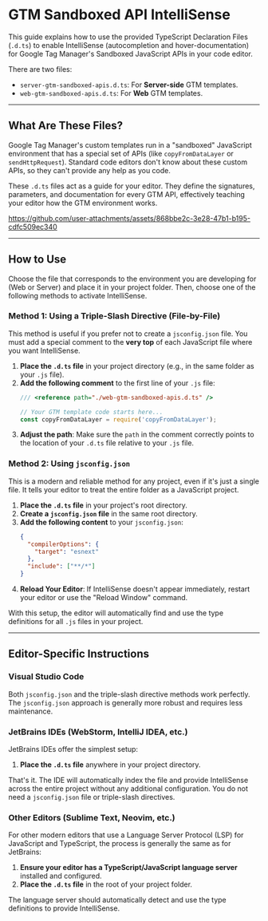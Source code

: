 # GTM Sandboxed API IntelliSense

This guide explains how to use the provided TypeScript Declaration Files (`.d.ts`) to enable IntelliSense (autocompletion and hover-documentation) for Google Tag Manager's Sandboxed JavaScript APIs in your code editor.

There are two files:
- `server-gtm-sandboxed-apis.d.ts`: For **Server-side** GTM templates.
- `web-gtm-sandboxed-apis.d.ts`: For **Web** GTM templates.

---

## What Are These Files?

Google Tag Manager's custom templates run in a "sandboxed" JavaScript environment that has a special set of APIs (like `copyFromDataLayer` or `sendHttpRequest`). Standard code editors don't know about these custom APIs, so they can't provide any help as you code.

These `.d.ts` files act as a guide for your editor. They define the signatures, parameters, and documentation for every GTM API, effectively teaching your editor how the GTM environment works.


https://github.com/user-attachments/assets/868bbe2c-3e28-47b1-b195-cdfc509ec340


---

## How to Use

Choose the file that corresponds to the environment you are developing for (Web or Server) and place it in your project folder. Then, choose one of the following methods to activate IntelliSense.

### Method 1: Using a Triple-Slash Directive (File-by-File)

This method is useful if you prefer not to create a `jsconfig.json` file. You must add a special comment to the **very top** of each JavaScript file where you want IntelliSense.

1.  **Place the `.d.ts` file** in your project directory (e.g., in the same folder as your `.js` file).
2.  **Add the following comment** to the first line of your `.js` file:
    ```javascript
    /// <reference path="./web-gtm-sandboxed-apis.d.ts" />

    // Your GTM template code starts here...
    const copyFromDataLayer = require('copyFromDataLayer');
    ```
3.  **Adjust the path**: Make sure the `path` in the comment correctly points to the location of your `.d.ts` file relative to your `.js` file.

### Method 2: Using `jsconfig.json`

This is a modern and reliable method for any project, even if it's just a single file. It tells your editor to treat the entire folder as a JavaScript project.

1.  **Place the `.d.ts` file** in your project's root directory.
2.  **Create a `jsconfig.json` file** in the same root directory.
3.  **Add the following content** to your `jsconfig.json`:
    ```json
    {
      "compilerOptions": {
        "target": "esnext"
      },
      "include": ["**/*"]
    }
    ```
4.  **Reload Your Editor**: If IntelliSense doesn't appear immediately, restart your editor or use the "Reload Window" command.

With this setup, the editor will automatically find and use the type definitions for all `.js` files in your project.

---

## Editor-Specific Instructions

### Visual Studio Code

Both `jsconfig.json` and the triple-slash directive methods work perfectly. The `jsconfig.json` approach is generally more robust and requires less maintenance.

### JetBrains IDEs (WebStorm, IntelliJ IDEA, etc.)

JetBrains IDEs offer the simplest setup:

1.  **Place the `.d.ts` file** anywhere in your project directory.

That's it. The IDE will automatically index the file and provide IntelliSense across the entire project without any additional configuration. You do not need a `jsconfig.json` file or triple-slash directives.

### Other Editors (Sublime Text, Neovim, etc.)

For other modern editors that use a Language Server Protocol (LSP) for JavaScript and TypeScript, the process is generally the same as for JetBrains:

1.  **Ensure your editor has a TypeScript/JavaScript language server** installed and configured.
2.  **Place the `.d.ts` file** in the root of your project folder.

The language server should automatically detect and use the type definitions to provide IntelliSense.
